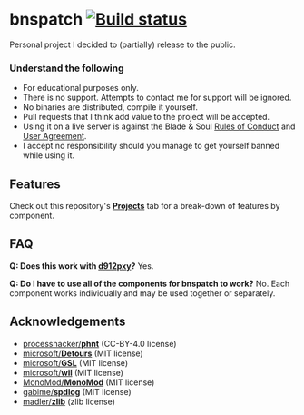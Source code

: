 # bnspatch [![Build status](https://ci.appveyor.com/api/projects/status/altu43hhdd5akowp?svg=true)](https://ci.appveyor.com/project/zeffy/bnspatch)
Personal project I decided to (partially) release to the public.

### Understand the following
- For educational purposes only.
- There is no support. Attempts to contact me for support will be ignored.
- No binaries are distributed, compile it yourself.
- Pull requests that I think add value to the project will be accepted.
- Using it on a live server is against the Blade & Soul [Rules of Conduct][0] and [User Agreement][1].
- I accept no responsibility should you manage to get yourself banned while using it.

## Features
Check out this repository's [**Projects**](https://github.com/zeffy/bnspatch/projects) tab for a
break-down of features by component.

## FAQ
**Q: Does this work with [**d912pxy**][3]?**
Yes.

**Q: Do I have to use all of the components for bnspatch to work?**
No. Each component works individually and may be used together or separately.

## Acknowledgements
- [processhacker/**phnt**][4] (CC-BY-4.0 license)
- [microsoft/**Detours**][5] (MIT license)
- [microsoft/**GSL**][6] (MIT license)
- [microsoft/**wil**][7] (MIT license)
- [MonoMod/**MonoMod**][8] (MIT license)
- [gabime/**spdlog**][9] (MIT license)
- [madler/**zlib**][10] (zlib license)

[0]: https://us.ncsoft.com/en/legal/user-agreements/blade-and-soul-rules-of-conduct.php
[1]: https://us.ncsoft.com/en/legal/user-agreements/blade-and-soul-user-agreement.php
[2]: https://docs.unrealengine.com/udk/Three/CommandLineArguments.html
[3]: https://github.com/megai2/d912pxy
[4]: https://github.com/processhacker/phnt
[5]: https://github.com/microsoft/Detours
[6]: https://github.com/microsoft/GSL
[7]: https://github.com/microsoft/wil
[8]: https://github.com/MonoMod/MonoMod
[9]: https://github.com/gabime/spdlog
[10]: https://github.com/madler/zlib
